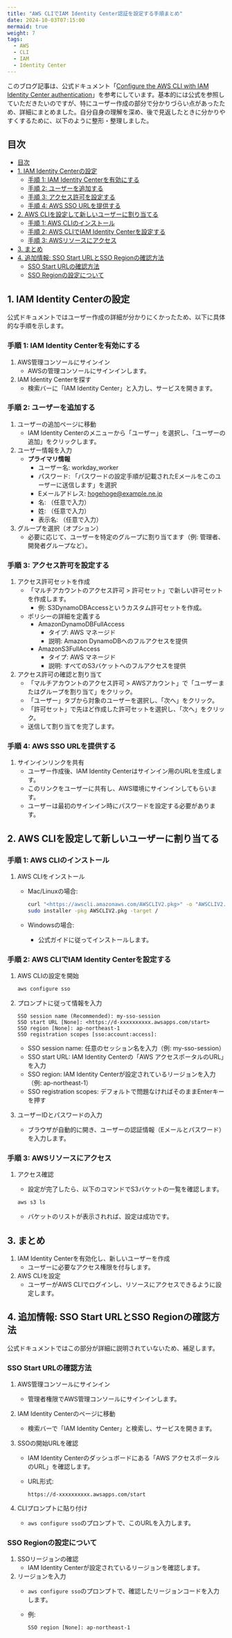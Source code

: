```yaml
---
title: "AWS CLIでIAM Identity Center認証を設定する手順まとめ"
date: 2024-10-03T07:15:00
mermaid: true
weight: 7
tags:
  - AWS
  - CLI
  - IAM
  - Identity Center
---
```


このブログ記事は、公式ドキュメント「[Configure the AWS CLI with IAM Identity Center authentication](https://docs.aws.amazon.com/cli/latest/userguide/cli-configure-sso.html)」を参考にしています。基本的には公式を参照していただきたいのですが、特にユーザー作成の部分で分かりづらい点があったため、詳細にまとめました。自分自身の理解を深め、後で見返したときに分かりやすくするために、以下のように整形・整理しました。

## 目次

- [目次](#目次)
- [1. IAM Identity Centerの設定](#1-iam-identity-centerの設定)
  - [手順 1: IAM Identity Centerを有効にする](#手順-1-iam-identity-centerを有効にする)
  - [手順 2: ユーザーを追加する](#手順-2-ユーザーを追加する)
  - [手順 3: アクセス許可を設定する](#手順-3-アクセス許可を設定する)
  - [手順 4: AWS SSO URLを提供する](#手順-4-aws-sso-urlを提供する)
- [2. AWS CLIを設定して新しいユーザーに割り当てる](#2-aws-cliを設定して新しいユーザーに割り当てる)
  - [手順 1: AWS CLIのインストール](#手順-1-aws-cliのインストール)
  - [手順 2: AWS CLIでIAM Identity Centerを設定する](#手順-2-aws-cliでiam-identity-centerを設定する)
  - [手順 3: AWSリソースにアクセス](#手順-3-awsリソースにアクセス)
- [3. まとめ](#3-まとめ)
- [4. 追加情報: SSO Start URLとSSO Regionの確認方法](#4-追加情報-sso-start-urlとsso-regionの確認方法)
  - [SSO Start URLの確認方法](#sso-start-urlの確認方法)
  - [SSO Regionの設定について](#sso-regionの設定について)

## 1. IAM Identity Centerの設定

公式ドキュメントではユーザー作成の詳細が分かりにくかったため、以下に具体的な手順を示します。

### 手順 1: IAM Identity Centerを有効にする

1. AWS管理コンソールにサインイン
   - AWSの管理コンソールにサインインします。
2. IAM Identity Centerを探す
   - 検索バーに「IAM Identity Center」と入力し、サービスを開きます。

### 手順 2: ユーザーを追加する

1. ユーザーの追加ページに移動
   - IAM Identity Centerのメニューから「ユーザー」を選択し、「ユーザーの追加」をクリックします。
2. ユーザー情報を入力
   - **プライマリ情報**
     - ユーザー名: workday_worker
     - パスワード: 「パスワードの設定手順が記載されたEメールをこのユーザーに送信します」を選択
     - Eメールアドレス: <hogehoge@example.ne.jp>
     - 名: （任意で入力）
     - 姓: （任意で入力）
     - 表示名: （任意で入力）
3. グループを選択（オプション）
   - 必要に応じて、ユーザーを特定のグループに割り当てます（例: 管理者、開発者グループなど）。

### 手順 3: アクセス許可を設定する

1. アクセス許可セットを作成
   - 「マルチアカウントのアクセス許可 > 許可セット」で新しい許可セットを作成します。
     - 例: S3DynamoDBAccessというカスタム許可セットを作成。
   - ポリシーの詳細を定義する
     - AmazonDynamoDBFullAccess
       - タイプ: AWS マネージド
       - 説明: Amazon DynamoDBへのフルアクセスを提供
     - AmazonS3FullAccess
       - タイプ: AWS マネージド
       - 説明: すべてのS3バケットへのフルアクセスを提供
2. アクセス許可の確認と割り当て
   - 「マルチアカウントのアクセス許可 > AWSアカウント」で「ユーザーまたはグループを割り当て」をクリック。
   - 「ユーザー」タブから対象のユーザーを選択し、「次へ」をクリック。
   - 「許可セット」で先ほど作成した許可セットを選択し、「次へ」をクリック。
   - 送信して割り当てを完了します。

### 手順 4: AWS SSO URLを提供する

1. サインインリンクを共有
   - ユーザー作成後、IAM Identity Centerはサインイン用のURLを生成します。
   - このリンクをユーザーに共有し、AWS環境にサインインしてもらいます。
   - ユーザーは最初のサインイン時にパスワードを設定する必要があります。

## 2. AWS CLIを設定して新しいユーザーに割り当てる

### 手順 1: AWS CLIのインストール

1. AWS CLIをインストール
   - Mac/Linuxの場合:

     ```bash
     curl "<https://awscli.amazonaws.com/AWSCLIV2.pkg>" -o "AWSCLIV2.pkg"
     sudo installer -pkg AWSCLIV2.pkg -target /
     ```

   - Windowsの場合:
     - 公式ガイドに従ってインストールします。

### 手順 2: AWS CLIでIAM Identity Centerを設定する

1. AWS CLIの設定を開始

   ```bash
   aws configure sso
   ```

2. プロンプトに従って情報を入力

   ```plaintext
   SSO session name (Recommended): my-sso-session
   SSO start URL [None]: <https://d-xxxxxxxxxx.awsapps.com/start>
   SSO region [None]: ap-northeast-1
   SSO registration scopes [sso:account:access]:
   ```

   - SSO session name: 任意のセッション名を入力（例: my-sso-session）
   - SSO start URL: IAM Identity Centerの「AWS アクセスポータルのURL」を入力
   - SSO region: IAM Identity Centerが設定されているリージョンを入力（例: ap-northeast-1）
   - SSO registration scopes: デフォルトで問題なければそのままEnterキーを押す

3. ユーザーIDとパスワードの入力
   - ブラウザが自動的に開き、ユーザーの認証情報（Eメールとパスワード）を入力します。

### 手順 3: AWSリソースにアクセス

1. アクセス確認
   - 設定が完了したら、以下のコマンドでS3バケットの一覧を確認します。

   ```bash
   aws s3 ls
   ```

   - バケットのリストが表示されれば、設定は成功です。

## 3. まとめ

1. IAM Identity Centerを有効化し、新しいユーザーを作成
   - ユーザーに必要なアクセス権限を付与します。
2. AWS CLIを設定
   - ユーザーがAWS CLIでログインし、リソースにアクセスできるように設定します。

## 4. 追加情報: SSO Start URLとSSO Regionの確認方法

公式ドキュメントではこの部分が詳細に説明されていないため、補足します。

### SSO Start URLの確認方法

1. AWS管理コンソールにサインイン
   - 管理者権限でAWS管理コンソールにサインインします。
2. IAM Identity Centerのページに移動
   - 検索バーで「IAM Identity Center」と検索し、サービスを開きます。
3. SSOの開始URLを確認
   - IAM Identity Centerのダッシュボードにある「AWS アクセスポータルのURL」を確認します。
   - URL形式:

     ```plaintext
     https://d-xxxxxxxxxx.awsapps.com/start
     ```

4. CLIプロンプトに貼り付け
   - `aws configure sso`のプロンプトで、このURLを入力します。

### SSO Regionの設定について

1. SSOリージョンの確認
   - IAM Identity Centerが設定されているリージョンを確認します。
2. リージョンを入力
   - `aws configure sso`のプロンプトで、確認したリージョンコードを入力します。
   - 例:

     ```plaintext
     SSO region [None]: ap-northeast-1
     ```

